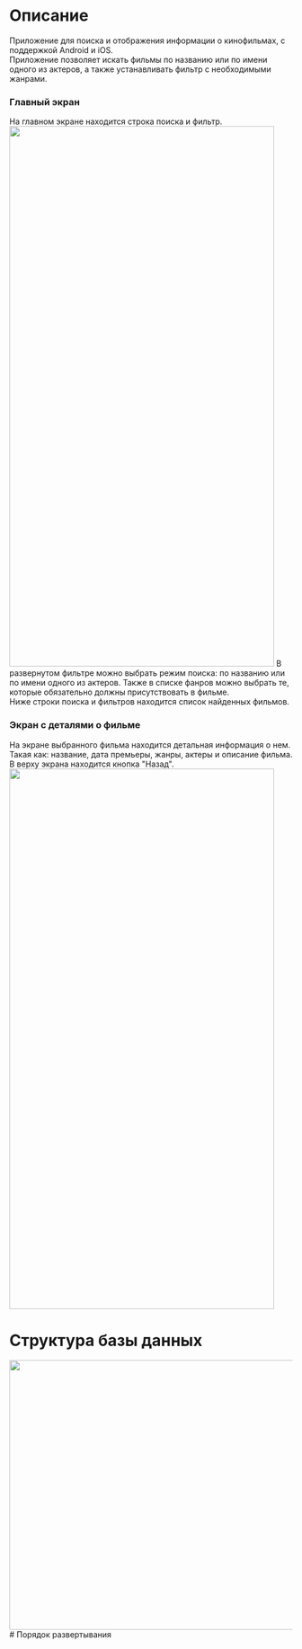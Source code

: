 # Описание
Приложение для поиска и отображения информации о кинофильмах, с поддержкой Android и iOS.<br>
Приложение позволяет искать фильмы по названию или по имени одного из актеров, а также устанавливать фильтр с необходимыми жанрами.<br>
### Главный экран
На главном экране находится строка поиска и фильтр.<br>
<img width="471" height="962" src="https://github.com/user-attachments/assets/6fa2e038-76d4-4379-bdfb-ed0b3fd9ced0" />
В развернутом фильтре можно выбрать режим поиска: по названию или по имени одного из актеров. Также в списке фанров можно выбрать те, которые обязательно должны присутствовать в фильме.<br>
Ниже строки поиска и фильтров находится список найденных фильмов.
### Экран с деталями о фильме
На экране выбранного фильма находится детальная информация о нем. Такая как: название, дата премьеры, жанры, актеры и описание фильма. В верху экрана находится кнопка "Назад".<br>
<img width="471" height="962" src="https://github.com/user-attachments/assets/0d71326a-0e79-42fc-ba31-1299d4c5b06e" />
# Структура базы данных
<img width="1418" height="480" src="https://github.com/user-attachments/assets/a9637139-d665-4d13-aeaf-f70092df5a3c" />
# Порядок развертывания
